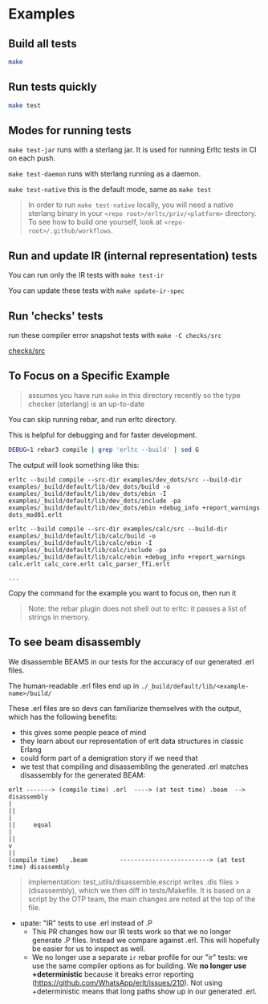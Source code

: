 # Examples

## Build all tests

```sh
make
```

## Run tests quickly

```sh
make test
```

## Modes for running tests

`make test-jar` runs with a sterlang jar. It is used for running Erltc tests in CI on each push.

`make test-daemon` runs with sterlang running as a daemon.

`make test-native` this is the default mode, same as `make test`

> In order to run `make test-native` locally, you will need a native sterlang binary in your
`<repo root>/erltc/priv/<platform>` directory. To see how to build one yourself,
look at `<repo-root>/.github/workflows`.


## Run and update IR (internal representation) tests

You can run only the IR tests with `make test-ir`

You can update these tests with `make update-ir-spec`

## Run 'checks' tests

run these compiler error snapshot tests with `make -C checks/src`

[checks/src](checks/src)

## To Focus on a Specific Example

> assumes you have run `make` in this directory recently so the type checker (sterlang) is an up-to-date

You can skip running rebar, and run erltc directory.

This is helpful for debugging and for faster development.

```sh
DEBUG=1 rebar3 compile | grep 'erltc --build' | sed G
```

The output will look something like this:

```
erltc --build compile --src-dir examples/dev_dots/src --build-dir examples/_build/default/lib/dev_dots/build -o examples/_build/default/lib/dev_dots/ebin -I examples/_build/default/lib/dev_dots/include -pa examples/_build/default/lib/dev_dots/ebin +debug_info +report_warnings dots_mod01.erlt

erltc --build compile --src-dir examples/calc/src --build-dir examples/_build/default/lib/calc/build -o examples/_build/default/lib/calc/ebin -I examples/_build/default/lib/calc/include -pa examples/_build/default/lib/calc/ebin +debug_info +report_warnings calc.erlt calc_core.erlt calc_parser_ffi.erlt

...

```

Copy the command for the example you want to focus on, then run it

> Note: the rebar plugin does not shell out to erltc: it passes a list of strings in memory.

## To see beam disassembly

We disassemble BEAMS in our tests for the accuracy of our generated .erl files.

The human-readable .erl files end up in `./_build/default/lib/<example-name>/build/`

These .erl files are so devs can familiarize themselves with the output, which has the following benefits:
- this gives some people peace of mind
- they learn about our representation of erlt data structures in classic Erlang
- could form part of a demigration story if we need that
- we test that compiling and disassembling the generated .erl matches disassembly for the generated BEAM:

```pre
erlt -------> (compile time) .erl  ----> (at test time) .beam  --> disassembly
|                                                                     ||
|                                                                     ||     equal
|                                                                     ||
v                                                                     ||
(compile time)   .beam         -------------------------> (at test time) disassembly
```

> implementation: test_utils/disassemble.escript writes .dis files > (disassembly), which we then diff in tests/Makefile. It is based on a script by the OTP team, the main changes are noted at the top of the file.

- upate: "IR" tests to use .erl instead of .P
    - This PR changes how our IR tests work so that we no longer generate .P files. Instead we compare against .erl. This will hopefully be easier for us to inspect as well.
    - We no longer use a separate `ir` rebar profile for our "ir" tests: we use the same compiler options as for building. We **no longer use +deterministic** because it breaks error reporting (https://github.com/WhatsApp/erlt/issues/210). Not using +deterministic means that long paths show up in our generated .erl.

